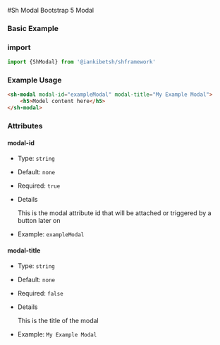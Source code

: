 #Sh Modal
Bootstrap 5 Modal
### Basic Example

### import 
```javascript
import {ShModal} from '@iankibetsh/shframework'

```

### Example Usage
```html
<sh-modal modal-id="exampleModal" modal-title="My Example Modal">
    <h5>Model content here</h5>
</sh-modal>
```

### Attributes

#### modal-id

- Type: `string`
- Default: `none`
- Required: `true`
- Details
  
    This is the modal attribute id that will be attached or triggered by a button later on
- Example: `exampleModal`

#### modal-title

- Type: `string`
- Default: `none`
- Required: `false`
- Details

    This is the title of the modal
- Example: `My Example Modal`

